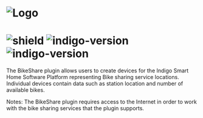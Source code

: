# ![Logo](https://github.com/DaveL17/BikeShare/wiki/img/img_bike_share_logo.png)
# ![shield](https://img.shields.io/github/release/DaveL17/BikeShare.svg) ![indigo-version](https://img.shields.io/badge/Indigo-2022.1-blueviolet.svg) ![indigo-version](https://img.shields.io/badge/Python-3.10-darkgreen.svg)

The BikeShare plugin allows users to create devices for the Indigo Smart Home Software 
Platform representing Bike sharing service locations. Individual devices contain data 
such as station location and number of available bikes.

Notes: The BikeShare plugin requires access to the Internet in order to work with the bike sharing services that the 
plugin supports.
